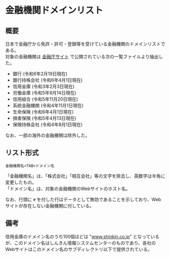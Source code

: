 # 金融機関ドメインリスト

## 概要

日本で金融庁から免許・許可・登録等を受けている金融機関のドメインリストである。  
対象の金融機関は [金融庁サイト](https://www.fsa.go.jp/menkyo/menkyo.html) で公開されている次の一覧ファイルより抽出した。

- 銀行 (令和6年2月19日現在)
- 銀行持株会社 (令和6年4月1日現在)
- 信用金庫 (令和3年2月3日現在)
- 労働金庫 (令和5年8月14日現在)
- 信用組合 (令和5年11月20日現在)
- 系統金融機関 (令和4年11月1日現在)
- 生命保険 (令和6年4月1日現在)
- 損害保険 (令和5年4月13日現在)
- 保険持株会社 (令和4年8月1日現在)

なお、一部の海外の金融機関は除外した。


## リスト形式

```
金融機関名<TAB>ドメイン名
```

「金融機関名」は、「株式会社」「相互会社」等の文字を除去し、英数字は半角に変更したもの。  
「ドメイン名」は、対象の金融機関のWebサイトのホスト名。

なお、行頭に `#` を付した行はデータとして無効であることを示しており、Webサイトが存在しない金融機関に付している。


## 備考

信用金庫のドメイン名のうち100個ほどは "www.shinkin.co.jp" となっているが、このドメイン名はしんきん情報システムセンターのものであり、各社のWebサイトはこのドメイン名のサブディレクトリ以下で提供されている。
